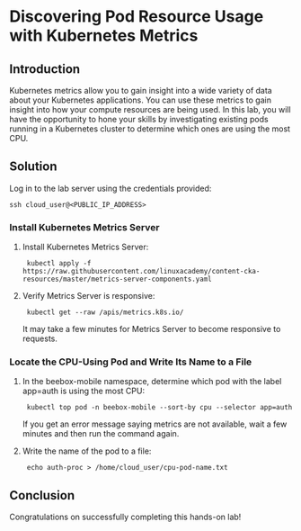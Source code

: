 # **Discovering Pod Resource Usage with Kubernetes Metrics**
## **Introduction**
Kubernetes metrics allow you to gain insight into a wide variety of data about your Kubernetes applications. You can use these metrics to gain insight into how your compute resources are being used. In this lab, you will have the opportunity to hone your skills by investigating existing pods running in a Kubernetes cluster to determine which ones are using the most CPU.

## **Solution**
Log in to the lab server using the credentials provided:

    ssh cloud_user@<PUBLIC_IP_ADDRESS>
### **Install Kubernetes Metrics Server**
1. Install Kubernetes Metrics Server:

        kubectl apply -f https://raw.githubusercontent.com/linuxacademy/content-cka-resources/master/metrics-server-components.yaml
2. Verify Metrics Server is responsive:

        kubectl get --raw /apis/metrics.k8s.io/
    It may take a few minutes for Metrics Server to become responsive to requests.

### **Locate the CPU-Using Pod and Write Its Name to a File**
1. In the beebox-mobile namespace, determine which pod with the label app=auth is using the most CPU:

        kubectl top pod -n beebox-mobile --sort-by cpu --selector app=auth
    If you get an error message saying metrics are not available, wait a few minutes and then run the command again.

2. Write the name of the pod to a file:

        echo auth-proc > /home/cloud_user/cpu-pod-name.txt

## **Conclusion**
Congratulations on successfully completing this hands-on lab!